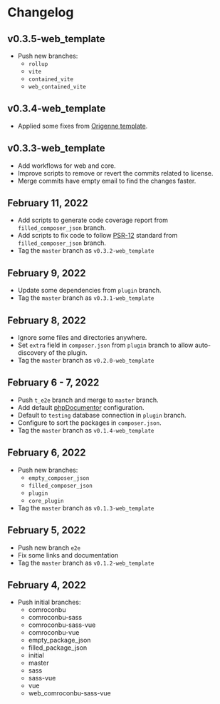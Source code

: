 # Changelog

## v0.3.5-web_template
- Push new branches:
  - `rollup`
  - `vite`
  - `contained_vite`
  - `web_contained_vite`

## v0.3.4-web_template
- Applied some fixes from [Origenne template](https://github.com/KennethTrecy/origenne_template).

## v0.3.3-web_template
- Add workflows for web and core.
- Improve scripts to remove or revert the commits related to license.
- Merge commits have empty email to find the changes faster.

## February 11, 2022
- Add scripts to generate code coverage report from `filled_composer_json` branch.
- Add scripts to fix code to follow [PSR-12](https://www.php-fig.org/psr/psr-12/) standard from `filled_composer_json` branch.
- Tag the `master` branch as `v0.3.2-web_template`

## February 9, 2022
- Update some dependencies from `plugin` branch.
- Tag the `master` branch as `v0.3.1-web_template`

## February 8, 2022
- Ignore some files and directories anywhere.
- Set `extra` field in `composer.json` from `plugin` branch to allow auto-discovery of the plugin.
- Tag the `master` branch as `v0.2.0-web_template`

## February 6 - 7, 2022
- Push `t_e2e` branch and merge to `master` branch.
- Add default [phpDocumentor](https://phpdoc.org/) configuration.
- Default to `testing` database connection in `plugin` branch.
- Configure to sort the packages in `composer.json`.
- Tag the `master` branch as `v0.1.4-web_template`

## February 6, 2022
- Push new branches:
  - `empty_composer_json`
  - `filled_composer_json`
  - `plugin`
  - `core_plugin`
- Tag the `master` branch as `v0.1.3-web_template`

## February 5, 2022
- Push new branch `e2e`
- Fix some links and documentation
- Tag the `master` branch as `v0.1.2-web_template`

## February 4, 2022
- Push initial branches:
  - comroconbu
  - comroconbu-sass
  - comroconbu-sass-vue
  - comroconbu-vue
  - empty_package_json
  - filled_package_json
  - initial
  - master
  - sass
  - sass-vue
  - vue
  - web_comroconbu-sass-vue
